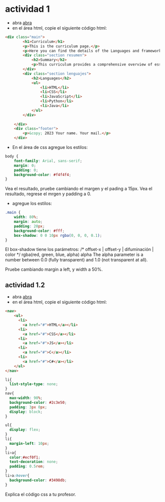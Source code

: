 # actividad 1

* abra [abra](https://codi.link/%7C%7C)
* en el área html, copie el siguiente código html:
```html
<div class="main">
        <h1>Curriculum</h1>
        <p>This is the curriculum page.</p>
        <p>Here you can find the details of the Languages and frameworks.</p>
        <div class="section resumen">
            <h2>Summary</h2>
            <p>This curriculum provides a comprehensive overview of essential topics in computer science, designed to equip students with the necessary skills for a career in technology.</p>
        </div>
        <div class="section lenguajes">
            <h2>Languages</h2>
            <ul>
                <li>HTML</li>
                <li>CSS</li>
                <li>JavaScript</li>
                <li>Python</li>
                <li>Java</li>
            </ul>
        </div>
        
    </div>
    <div class="footer">
        <p>&copy; 2023 Your name. Your mail.</p>  
    </div>
```
* En el área de css agregue los estilos:

```css
body {
    font-family: Arial, sans-serif;
    margin: 0;
    padding: 0;
    background-color: #f4f4f4;
}
```
Vea el resultado, pruebe cambiando el margen y el pading a 15px.
Vea el resultado, regrese el mrgen y padding a 0.

* agregue los estilos:
```css
.main {
    width: 80%;
    margin: auto;
    padding: 20px;
    background-color: #fff;
    box-shadow: 0 0 10px rgba(0, 0, 0, 0.1);
}
```

El box-shadow tiene los parámetros: /* offset-x | offset-y | difuminación | color */
rgba(red, green, blue, alpha) alpha The alpha parameter is a number between 0.0 (fully transparent) and 1.0 (not transparent at all).

Pruebe cambiando margin a left, y width a 50%.

## actividad 1.2

* abra [abra](https://codi.link/%7C%7C)
* en el área html, copie el siguiente código html:

```html
<nav>
    <ul>
      <li>
        <a href="#">HTML</a></li>
      <li>
        <a href="#">CSS</a></li>
      <li>
        <a href="#">JS</a></li>
      <li>
        <a href="#">C</a></li>
      <li>
        <a href="#">C#</a></li>
    </ul>
</nav>
```

```css
li{
  list-style-type: none;
}
nav{
  max-width: 90%;
  background-color: #2c3e50;
  padding: 3px 0px;
  display: block;
}

ul{
  display: flex;
}
li{
  margin-left: 10px;
}
li>a{
  color:#ecf0f1;
  text-decoration: none;
  padding: 0.5rem;
}
li>a:hover{
  background-color: #3498db;
}
```

Explica el código css a tu profesor.


